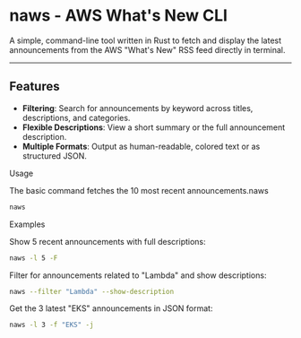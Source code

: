# naws - AWS What's New CLI

A simple, command-line tool written in Rust to fetch and display the latest announcements from 
the AWS "What's New" RSS feed directly in terminal.

---

## Features
- **Filtering**: Search for announcements by keyword across titles, descriptions, and categories.
- **Flexible Descriptions**: View a short summary or the full announcement description.
- **Multiple Formats**: Output as human-readable, colored text or as structured JSON.


Usage

The basic command fetches the 10 most recent announcements.naws
```bash
naws
```

Examples

Show 5 recent announcements with full descriptions:
```bash
naws -l 5 -F
```

Filter for announcements related to "Lambda" and show descriptions:

```bash
naws --filter "Lambda" --show-description
```
Get the 3 latest "EKS" announcements in JSON format:

```bash
naws -l 3 -f "EKS" -j
```
